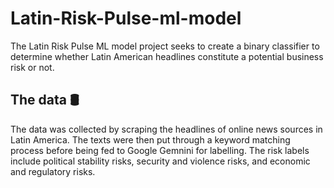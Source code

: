 # Latin-Risk-Pulse-ml-model

The Latin Risk Pulse ML model project seeks to create a binary classifier to determine whether Latin American headlines constitute a potential business risk or not. 

## The data 🛢
The data was collected by scraping the headlines of online news sources in Latin America. The texts were then put through a keyword matching process before being fed to Google Gemnini for labelling. The risk labels include political stability risks, security and violence risks, and economic and regulatory risks.
